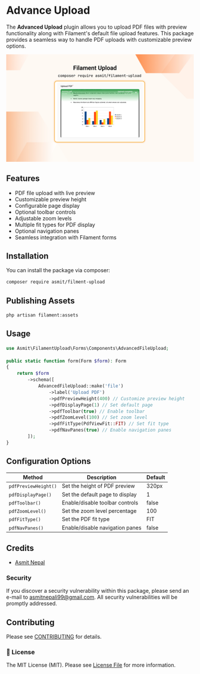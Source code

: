 # Advance Upload
The **Advanced Upload** plugin allows you to upload PDF files with preview functionality along with Filament's default file upload features. This package provides a seamless way to handle PDF uploads with customizable preview options.

![Filament Upload Plugin](https://raw.githubusercontent.com/AsmitNepali/filament-upload/refs/heads/main/images/cover.jpg)

## Features
- PDF file upload with live preview
- Customizable preview height
- Configurable page display
- Optional toolbar controls
- Adjustable zoom levels
- Multiple fit types for PDF display
- Optional navigation panes
- Seamless integration with Filament forms

## Installation
You can install the package via composer:

```bash
composer require asmit/filment-upload
```

## Publishing Assets
```bash
php artisan filament:assets
```

## Usage
```php
use Asmit\FilamentUpload\Forms\Components\AdvancedFileUpload;

public static function form(Form $form): Form
{
    return $form
        ->schema([
            AdvancedFileUpload::make('file')
                ->label('Upload PDF')
                ->pdfPreviewHeight(400) // Customize preview height
                ->pdfDisplayPage(1) // Set default page
                ->pdfToolbar(true) // Enable toolbar
                ->pdfZoomLevel(100) // Set zoom level
                ->pdfFitType(PdfViewFit::FIT) // Set fit type
                ->pdfNavPanes(true) // Enable navigation panes
        ]);
}
```

## Configuration Options

| Method | Description | Default |
|--------|-------------|---------|
| `pdfPreviewHeight()` | Set the height of PDF preview | 320px |
| `pdfDisplayPage()` | Set the default page to display | 1 |
| `pdfToolbar()` | Enable/disable toolbar controls | false |
| `pdfZoomLevel()` | Set the zoom level percentage | 100 |
| `pdfFitType()` | Set the PDF fit type | FIT |
| `pdfNavPanes()` | Enable/disable navigation panes | false |

## Credits
- [Asmit Nepal][link-asmit]

### Security

If you discover a security vulnerability within this package, please send an e-mail to asmitnepali99@gmail.com. All security vulnerabilities will be promptly addressed.

## Contributing
Please see [CONTRIBUTING](CONTRIBUTING.md) for details.

### 📄 License
The MIT License (MIT). Please see [License File](LICENSE.txt) for more information.

[link-asmit]: https://github.com/AsmitNepali
